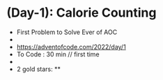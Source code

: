 # (Day-1): Calorie Counting

- First Problem to Solve Ever of AOC
-
- https://adventofcode.com/2022/day/1
- To Code : 30 min // first time
-
- 2 gold stars: **
